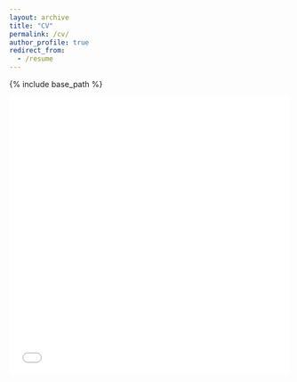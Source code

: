 ```yaml
---
layout: archive
title: "CV"
permalink: /cv/
author_profile: true
redirect_from:
  - /resume
---
```


{% include base_path %}

<iframe src="/files/Howard_CV.pdf" width="100%" height="500" frameborder="no" border="0" marginwidth="0" marginheight="0">